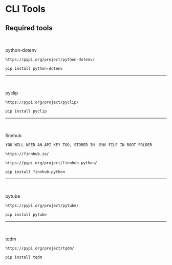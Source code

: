 # CLI Tools

## Required tools

<br>

python-dotenv
```
https://pypi.org/project/python-dotenv/

pip install python-dotenv

```

<hr>

<br>

pyclip
```
https://pypi.org/project/pyclip/

pip install pyclip

```
<hr>

<br>

finnhub
```
YOU WILL NEED AN API KEY TOO, STORED IN .ENV FILE IN ROOT FOLDER

https://finnhub.io/

https://pypi.org/project/finnhub-python/

pip install finnhub-python

```
<hr>

<br>

pytube
```
https://pypi.org/project/pytube/

pip install pytube

```

<hr>

<br>

tqdm
```
https://pypi.org/project/tqdm/

pip install tqdm

```